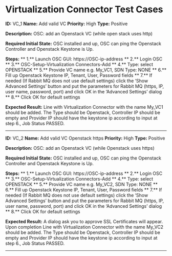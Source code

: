 # Virtualization Connector Test Cases

**ID:** VC_1
**Name:** Add valid VC
**Priority:** High
**Type:** Positive

**Description:**
OSC: add an Openstack VC (while open stack uses http)

**Required Initial State:**
OSC installed and up, OSC can ping the Openstack Controller and Openstack Keystone is Up.

**Steps:**
** 1.** Launch OSC GUI: https://OSC-ip-address
** 2.** Login OSC
** 3.** OSC-Setup-Virtualization Connectors-Add
** 4.** Type: select OPENSTACK
** 5.** Provide VC name e.g. My_VC1, SDN Type: NONE
** 6.** Fill up Openstack Keystone IP, Tenant, User, Password fields
** 7.** If needed (If Rabbit MQ does not use default settings) click the ‘Show Advanced Settings’ button and put the parameters for Rabbit MQ (https, IP, user name, password, port) and click OK in the ‘Advanced Settings’ dialog
** 8.** Click OK for default settings

**Expected Result:**
Line with Virtualization Connector with the name My_VC1 should be added. The Type should be Openstack, Controller IP should be empty and Provider IP should have the keystone ip according to input at step 6., Job Status PASSED.

****

**ID:** VC_2
**Name:** Add valid VC Openstack https
**Priority:** High
**Type:** Positive

**Description:**
OSC: add an Openstack VC (while Openstack uses https)

**Required Initial State:**
OSC installed and up, OSC can ping the Openstack Controller and Openstack Keystone is Up.

**Steps:**
** 1.** Launch OSC GUI: https://OSC-ip-address
** 2.** Login OSC
** 3.** OSC-Setup-Virtualization Connectors-Add
** 4.** Type: select OPENSTACK
** 5.** Provide VC name e.g. My_VC2, SDN Type: NONE
** 6.** Fill up Openstack Keystone IP, Tenant, User, Password fields
** 7.** If needed (If Rabbit MQ does not use default settings) click the ‘Show Advanced Settings’ button and put the parameters for Rabbit MQ (https, IP, user name, password, port) and click OK in the ‘Advanced Settings’ dialog
** 8.** Click OK for default settings

**Expected Result:**
A dialog ask you to approve SSL Certificates will appear.
Upon completion
Line with Virtualization Connector with the name My_VC2 should be added. The Type should be Openstack, Controller IP should be empty and Provider IP should have the keystone ip according to input at step 6., Job Status PASSED.

****
